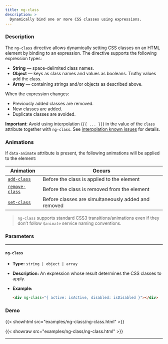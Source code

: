 ```yaml
---
title: ng-class
description: >
  Dynamically bind one or more CSS classes using expressions.
---
```


### Description

The `ng-class` directive allows dynamically setting CSS classes on an HTML
element by binding to an expression. The directive supports the following
expression types:

- **String** — space-delimited class names.
- **Object** — keys as class names and values as booleans. Truthy values add the
  class.
- **Array** — containing strings and/or objects as described above.

When the expression changes:

- Previously added classes are removed.
- New classes are added.
- Duplicate classes are avoided.

**Important**: Avoid using interpolation (`{{ ... }}`) in the value of the
`class` attribute together with `ng-class`. See
[interpolation known issues](../../../docs/guide/interpolation#known-issues) for
details.

### Animations

If `data-animate` attribute is present, the following animations will be applied
to the element:

| Animation                               | Occurs                                              |
| --------------------------------------- | --------------------------------------------------- |
| [`add-class`](../../service/animate)    | Before the class is applied to the element          |
| [`remove-class`](../../service/animate) | Before the class is removed from the element        |
| [`set-class`](../../service/animate)    | Before classes are simultaneously added and removed |

> `ng-class` supports standard CSS3 transitions/animations even if they don’t
> follow `$animate` service naming conventions.

### Parameters

---

#### `ng-class`

- **Type:** `string | object | array`
- **Description:** An expression whose result determines the CSS classes to
  apply.
- **Example:**

  ```html
  <div ng-class="{ active: isActive, disabled: isDisabled }"></div>
  ```

### Demo

{{< showhtml src="examples/ng-class/ng-class.html" >}}

{{< showraw src="examples/ng-class/ng-class.html" >}}

---
